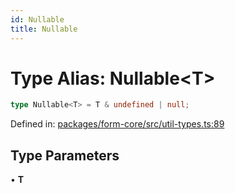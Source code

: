 ```yaml
---
id: Nullable
title: Nullable
---
```


<!-- DO NOT EDIT: this page is autogenerated from the type comments -->

# Type Alias: Nullable\<T\>

```ts
type Nullable<T> = T & undefined | null;
```

Defined in: [packages/form-core/src/util-types.ts:89](https://github.com/ws-rush/form/blob/main/packages/form-core/src/util-types.ts#L89)

## Type Parameters

• **T**
